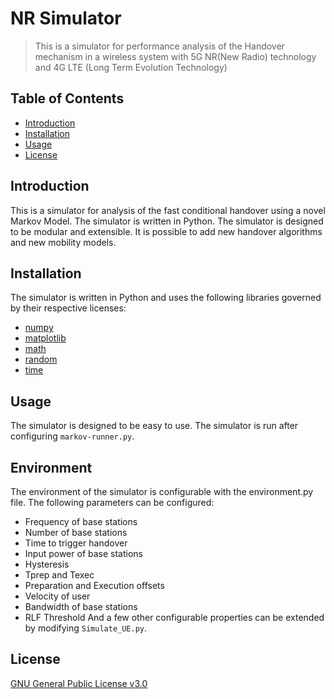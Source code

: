 # NR Simulator

> This is a simulator for performance analysis of the Handover mechanism in a wireless system with 5G NR(New Radio) technology and 4G
> LTE (Long Term Evolution Technology)

## Table of Contents

- [Introduction](#introduction)
- [Installation](#installation)
- [Usage](#usage)
- [License](#license)

## Introduction

This is a simulator for analysis of the fast conditional handover using a novel Markov Model. The simulator is written in Python. The simulator is
designed to be modular and extensible. It is possible to add new handover algorithms and new mobility models.

## Installation

The simulator is written in Python and uses the following libraries governed by their respective licenses:

- [numpy](https://numpy.org/)
- [matplotlib](https://matplotlib.org/)
- [math](https://docs.python.org/3/library/math.html)
- [random](https://docs.python.org/3/library/random.html)
- [time](https://docs.python.org/3/library/time.html)

## Usage

The simulator is designed to be easy to use. The simulator is run after configuring `markov-runner.py`.

## Environment

The environment of the simulator is configurable with the environment.py file. The following parameters can be
configured:

- Frequency of base stations
- Number of base stations
- Time to trigger handover
- Input power of base stations
- Hysteresis
- Tprep and Texec
- Preparation and Execution offsets
- Velocity of user
- Bandwidth of base stations
- RLF Threshold
And a few other configurable properties can be extended by modifying `Simulate_UE.py`.

## License

[GNU General Public License v3.0](./LICENSE)
